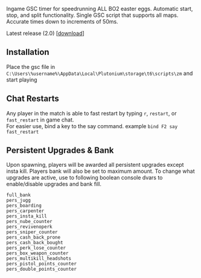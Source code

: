 Ingame GSC timer for speedrunning ALL BO2 easter eggs. Automatic start, stop, and split functionality. Single GSC script that supports all maps. Accurate times down to increments of 50ms.

Latest release (2.0) [[download](https://github.com/HuthTV/BO2-Easter-Egg-GSC-timer/releases/download/V2.0/EE_ingame_timer_2.0.gsc)]

## Installation
Place the gsc file in ```C:\Users\%username%\AppData\Local\Plutonium\storage\t6\scripts\zm``` and start playing

## Chat Restarts
Any player in the match is able to fast restart by typing `r`, `restart`, or `fast_restart` in game chat.  
For easier use, bind a key to the say command. example `bind F2 say fast_restart`

## Persistent Upgrades & Bank
Upon spawning, players will be awarded all persistent upgrades except insta kill. Players bank will also be set to maximum amount. To change what upgrades are active, use to following boolean console dvars to enable/disable upgrades and bank fill.

`full_bank`  
`pers_jugg`   
`pers_boarding`    
`pers_carpenter`  
`pers_insta_kill`   
`pers_nube_counter`  
`pers_revivenoperk`  
`pers_sniper_counter`   
`pers_cash_back_prone`   
`pers_cash_back_bought`   
`pers_perk_lose_counter`   
`pers_box_weapon_counter`  
`pers_multikill_headshots`   
`pers_pistol_points_counter`    
`pers_double_points_counter`  
 
 
  
 
  
 


